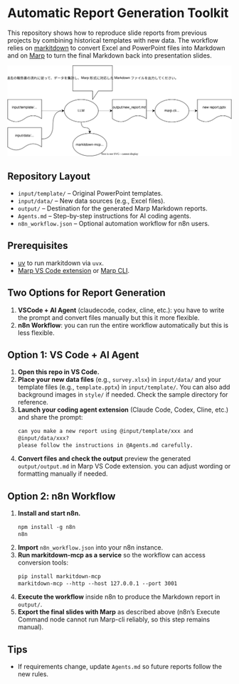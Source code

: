 # Automatic Report Generation Toolkit

This repository shows how to reproduce slide reports from previous projects by combining historical templates with new data. The workflow relies on [markitdown](https://github.com/microsoft/markitdown) to convert Excel and PowerPoint files into Markdown and on [Marp](https://marp.app/) to turn the final Markdown back into presentation slides.

![Workflow diagram](./images/flow.drawio.svg)

## Repository Layout
- `input/template/` – Original PowerPoint templates.
- `input/data/` – New data sources (e.g., Excel files).
- `output/` – Destination for the generated Marp Markdown reports.
- `Agents.md` – Step-by-step instructions for AI coding agents.
- `n8n_workflow.json` – Optional automation workflow for n8n users.

## Prerequisites
- [uv](https://github.com/astral-sh/uv) to run markitdown via `uvx`.
- [Marp VS Code extension](https://github.com/marp-team/marp-vscode) or [Marp CLI](https://github.com/marp-team/marp-cli).

## Two Options for Report Generation
1. **VSCode + AI Agent** (claudecode, codex, cline, etc.):
   you have to write the prompt and convert files manually but this it more flexible.
2. **n8n Workflow**:
   you can run the entire workflow automatically but this is less flexible.

## Option 1: VS Code + AI Agent

1. **Open this repo in VS Code.**
2. **Place your new data files** (e.g., `survey.xlsx`) in `input/data/` and your template files (e.g., `template.pptx`) in `input/template/`. You can also add background images in `style/` if needed. Check the sample directory for reference.
3. **Launch your coding agent extension** (Claude Code, Codex, Cline, etc.) and share the prompt:
   ```
   can you make a new report using @input/template/xxx and @input/data/xxx?
   please follow the instructions in @Agents.md carefully.
   ```
4. **Convert files and check the output**
preview the generated `output/output.md` in Marp VS Code extension. you can adjust wording or formatting manually if needed.

## Option 2: n8n Workflow

1. **Install and start n8n.**
   ```
   npm install -g n8n
   n8n
   ```
2. **Import** `n8n_workflow.json` into your n8n instance.
3. **Run markitdown-mcp as a service** so the workflow can access conversion tools:
   ```
   pip install markitdown-mcp
   markitdown-mcp --http --host 127.0.0.1 --port 3001
   ```
4. **Execute the workflow** inside n8n to produce the Markdown report in `output/`.
5. **Export the final slides with Marp** as described above (n8n’s Execute Command node cannot run Marp-cli reliably, so this step remains manual).

## Tips
- If requirements change, update `Agents.md` so future reports follow the new rules.